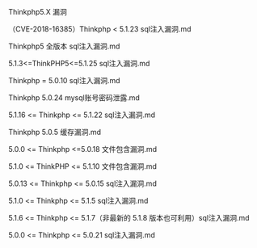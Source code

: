 Thinkphp5.X 漏洞

（CVE-2018-16385）Thinkphp < 5.1.23 sql注入漏洞.md

Thinkphp5 全版本 sql注入漏洞.md

5.1.3<=ThinkPHP5<=5.1.25 sql注入漏洞.md

Thinkphp = 5.0.10 sql注入漏洞.md

Thinkphp 5.0.24 mysql账号密码泄露.md

5.1.16 <= Thinkphp <= 5.1.22 sql注入漏洞.md

Thinkphp 5.0.5 缓存漏洞.md

5.0.0 <= Thinkphp <=5.0.18 文件包含漏洞.md

5.1.0 <= ThinkPHP <= 5.1.10 文件包含漏洞.md

5.0.13 <= Thinkphp <= 5.0.15 sql注入漏洞.md

5.1.0 <= Thinkphp <= 5.1.5 sql注入漏洞.md

5.1.6 <= Thinkphp <= 5.1.7（非最新的 5.1.8 版本也可利用）sql注入漏洞.md

5.0.0 <= Thinkphp <= 5.0.21 sql注入漏洞.md
